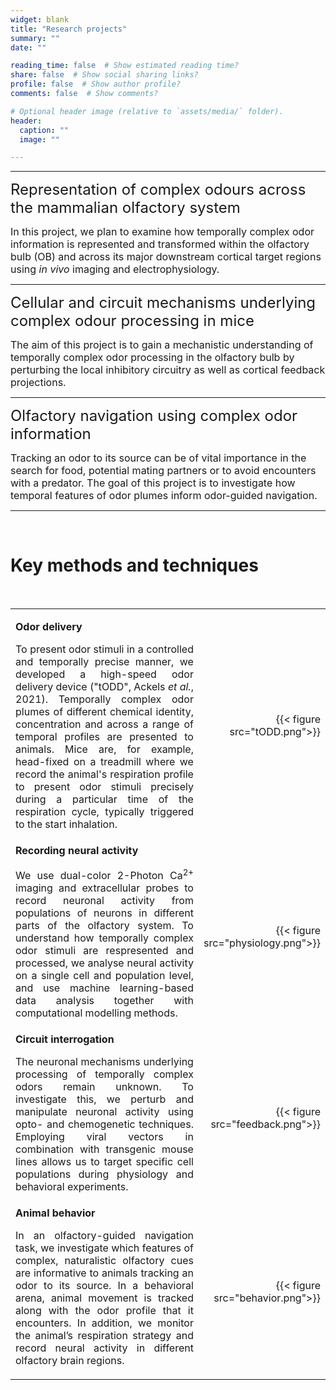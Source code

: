 ```yaml
---
widget: blank
title: "Research projects"
summary: ""
date: ""

reading_time: false  # Show estimated reading time?
share: false  # Show social sharing links?
profile: false  # Show author profile?
comments: false  # Show comments?

# Optional header image (relative to `assets/media/` folder).
header:
  caption: ""
  image: ""

---  
```



<!-- <h1 style="text-align: left;">Research projects</h1> -->

---

<font size="5">Representation of complex odours across the mammalian olfactory system</font>

<font size="3">In this project, we plan to examine how temporally complex odor information is represented and transformed within the olfactory bulb (OB) and across its major downstream cortical target regions using *in vivo* imaging and electrophysiology.</font>

---
<font size="5">Cellular and circuit mechanisms underlying complex odour processing in mice</font>

<font size="3">The aim of this project is to gain a mechanistic understanding of temporally complex odor processing in the olfactory bulb by perturbing the local inhibitory circuitry as well as cortical feedback projections.</font>

---
<font size="5">Olfactory navigation using complex odor information</font>

<font size="3">Tracking an odor to its source can be of vital importance in the search for food, potential mating partners or to avoid encounters with a predator. The goal of this project is to investigate how temporal features of odor plumes inform odor-guided navigation.</font>

---

<br>

<!-- Methods section  -->
<h1 style="text-align: left;">Key methods and techniques</h1>
<br>

<table style='width: 100%' border='0'>
<tr>
 <td>

<font size="3"><strong>Odor delivery</strong><p>  
<p style='text-align: justify;'>
To present odor stimuli in a controlled and temporally precise manner, we developed a high-speed odor delivery device ("tODD", Ackels <em>et al.</em>, 2021). Temporally complex odor plumes of different chemical identity, concentration and across a range of temporal profiles are presented to animals. Mice are, for example, head-fixed on a treadmill where we record the animal's respiration profile to present odor stimuli precisely during a particular time of the respiration cycle, typically triggered to the start inhalation.</font>
</p>

<td style='width:25%;'>
<p style="text-align: right">
{{< figure src="tODD.png">}}
</p>
</td>
</tr>

<tr>
<td>  
<font size="3"><strong>Recording neural activity</strong><p>
<p style='text-align: justify;'>
We use dual-color 2-Photon Ca<sup>2+</sup> imaging and extracellular probes to record neuronal activity from populations of neurons in different parts of the olfactory system. To understand how temporally complex odor stimuli are respresented and processed, we analyse neural activity on a single cell and population level, and use machine learning-based data analysis together with computational modelling methods.</font>  
</p>
<td style='width:25%;'>
<p style="text-align: right">
{{< figure src="physiology.png">}}
</p>
</td>
</tr>

<tr>
<td>  
<font size="3"><strong>Circuit interrogation</strong><p>
<p style='text-align: justify;'>
The neuronal mechanisms underlying processing of temporally complex odors remain unknown. To investigate this, we perturb and manipulate neuronal activity using opto- and chemogenetic techniques. Employing viral vectors in combination with transgenic mouse lines allows us to target specific cell populations during physiology and behavioral experiments.</font>
</p>
</td>
<td style='width:25%;'>
<p style="text-align: right">
{{< figure src="feedback.png">}}
</p>
</td>
</tr>

<tr>
<td>  
<font size="3"><strong>Animal behavior</strong><p>
<p style='text-align: justify;'>
In an olfactory-guided navigation task, we investigate which features of complex, naturalistic olfactory cues are informative to animals tracking an odor to its source. In a behavioral arena, animal movement is tracked along with the odor profile that it encounters. In addition, we monitor the animal’s respiration strategy and record neural activity in different olfactory brain regions.</font>

</p>
</td>
<td style='width:25%;'>
<p style="text-align: right">
{{< figure src="behavior.png">}}
</p>
</td>
</tr>

</table>
